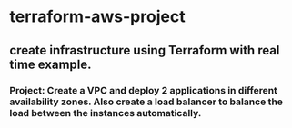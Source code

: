 # terraform-aws-project
## create infrastructure using Terraform with real time example.

### Project: Create a VPC and deploy 2 applications in different availability zones. Also create a load balancer to balance the load between the instances automatically.
